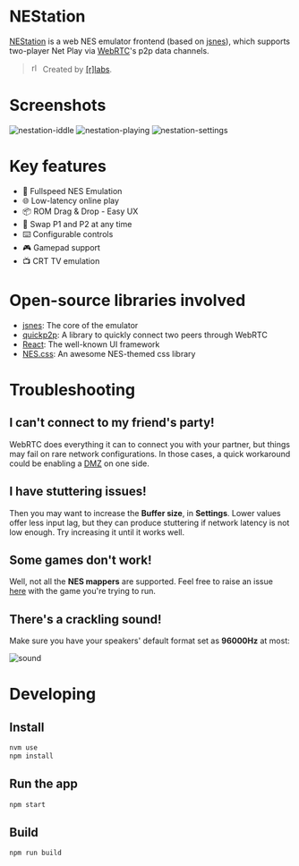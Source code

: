 # NEStation

[NEStation](https://afska.github.io/nestation) is a web NES emulator frontend (based on [jsnes](https://github.com/bfirsh/jsnes)), which supports two-player Net Play via [WebRTC](https://webrtc.org)'s p2p data channels.

> <img alt="rlabs" width="16" height="16" src="https://user-images.githubusercontent.com/1631752/116227197-400d2380-a72a-11eb-9e7b-389aae76f13e.png" /> Created by [[r]labs](https://r-labs.io).

# Screenshots

![nestation-iddle](https://user-images.githubusercontent.com/1631752/60856070-53a96c00-a1dc-11e9-8b42-96b29898f490.png)
![nestation-playing](https://user-images.githubusercontent.com/1631752/60856076-55732f80-a1dc-11e9-857b-c8284b56d72b.png)
![nestation-settings](https://user-images.githubusercontent.com/1631752/60856078-57d58980-a1dc-11e9-8f76-6c610d8dabd6.png)

# Key features

- 🐎 Fullspeed NES Emulation
- 🌐 Low-latency online play
- 📦 ROM Drag & Drop - Easy UX
- 🔀 Swap P1 and P2 at any time
- ⌨️ Configurable controls
- 🎮 Gamepad support
- 📺 CRT TV emulation

# Open-source libraries involved

- [jsnes](https://github.com/bfirsh/jsnes): The core of the emulator
- [quickp2p](https://github.com/afska/quickp2p): A library to quickly connect two peers through WebRTC
- [React](https://github.com/facebook/react): The well-known UI framework
- [NES.css](https://nostalgic-css.github.io/NES.css): An awesome NES-themed css library

# Troubleshooting

## I can't connect to my friend's party!

WebRTC does everything it can to connect you with your partner, but things may fail on rare network configurations. In those cases, a quick workaround could be enabling a [DMZ](<https://en.wikipedia.org/wiki/DMZ_(computing)>) on one side.

## I have stuttering issues!

Then you may want to increase the **Buffer size**, in **Settings**. Lower values offer less input lag, but they can produce stuttering if network latency is not low enough. Try increasing it until it works well.

## Some games don't work!

Well, not all the **NES mappers** are supported. Feel free to raise an issue [here](https://github.com/bfirsh/jsnes/issues) with the game you're trying to run.

## There's a crackling sound!

Make sure you have your speakers' default format set as **96000Hz** at most:

![sound](https://user-images.githubusercontent.com/1631752/60781075-51310e80-a117-11e9-90fa-45b8281eae8d.png)

# Developing

## Install

```bash
nvm use
npm install
```

## Run the app

```bash
npm start
```

## Build

```bash
npm run build
```
